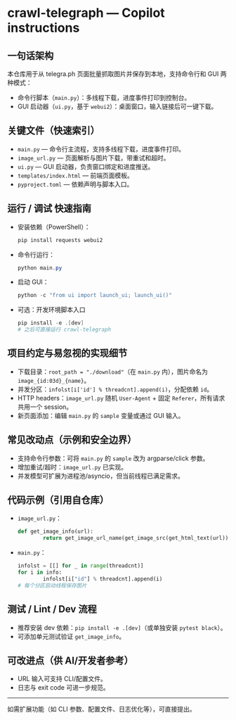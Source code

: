 <!--
Guidance for AI coding agents working on the `crawl-telegraph` repo.
Keep this file short and actionable: focus on how this repo is organized, key
runtime flows, local conventions, and where to make safe changes.
-->

# crawl-telegraph — Copilot instructions

## 一句话架构
本仓库用于从 telegra.ph 页面批量抓取图片并保存到本地，支持命令行和 GUI 两种模式：
- 命令行脚本（`main.py`）：多线程下载，进度事件打印到控制台。
- GUI 启动器（`ui.py`，基于 `webui2`）：桌面窗口，输入链接后可一键下载。

## 关键文件（快速索引）
- `main.py` — 命令行主流程，支持多线程下载，进度事件打印。
- `image_url.py` — 页面解析与图片下载，带重试和超时。
- `ui.py` — GUI 启动器，负责窗口绑定和进度推送。
- `templates/index.html` — 前端页面模板。
- `pyproject.toml` — 依赖声明与脚本入口。

## 运行 / 调试 快速指南
- 安装依赖（PowerShell）：
  ```powershell
  pip install requests webui2
  ```
- 命令行运行：
  ```powershell
  python main.py
  ```
- 启动 GUI：
  ```powershell
  python -c "from ui import launch_ui; launch_ui()"
  ```
- 可选：开发环境脚本入口
  ```powershell
  pip install -e .[dev]
  # 之后可直接运行 crawl-telegraph
  ```

## 项目约定与易忽视的实现细节
- 下载目录：`root_path = "./download"`（在 `main.py` 内），图片命名为 `image_{id:03d}_{name}`。
- 并发分区：`infolst[i['id'] % threadcnt].append(i)`，分配依赖 `id`。
- HTTP headers：`image_url.py` 随机 `User-Agent` + 固定 `Referer`，所有请求共用一个 session。
- 新页面添加：编辑 `main.py` 的 `sample` 变量或通过 GUI 输入。

## 常见改动点（示例和安全边界）
- 支持命令行参数：可将 `main.py` 的 `sample` 改为 argparse/click 参数。
- 增加重试/超时：`image_url.py` 已实现。
- 并发模型可扩展为进程池/asyncio，但当前线程已满足需求。

## 代码示例（引用自仓库）
- `image_url.py`：
	```python
	def get_image_info(url):
			return get_image_url_name(get_image_src(get_html_text(url)))
	```
- `main.py`：
	```python
	infolst = [[] for _ in range(threadcnt)]
	for i in info:
			infolst[i["id"] % threadcnt].append(i)
	# 每个分区启动线程保存图片
	```

## 测试 / Lint / Dev 流程
- 推荐安装 dev 依赖：`pip install -e .[dev]`（或单独安装 `pytest black`）。
- 可添加单元测试验证 `get_image_info`。

## 可改进点（供 AI/开发者参考）
- URL 输入可支持 CLI/配置文件。
- 日志与 exit code 可进一步规范。

---
如需扩展功能（如 CLI 参数、配置文件、日志优化等），可直接提出。

